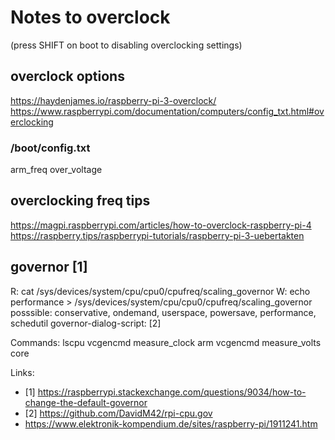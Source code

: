 # Notes to overclock # 

(press SHIFT on boot to disabling overclocking settings)

## overclock options ##
https://haydenjames.io/raspberry-pi-3-overclock/
https://www.raspberrypi.com/documentation/computers/config_txt.html#overclocking
### /boot/config.txt ###
arm_freq
over_voltage

## overclocking freq tips ##
https://magpi.raspberrypi.com/articles/how-to-overclock-raspberry-pi-4
https://raspberry.tips/raspberrypi-tutorials/raspberry-pi-3-uebertakten


## governor [1] ##
R: cat /sys/devices/system/cpu/cpu0/cpufreq/scaling_governor
W: echo performance > /sys/devices/system/cpu/cpu0/cpufreq/scaling_governor
posssible: conservative, ondemand, userspace, powersave, performance, schedutil
governor-dialog-script: [2]

Commands:
lscpu
vcgencmd measure_clock arm
vcgencmd measure_volts core

Links:
* [1] https://raspberrypi.stackexchange.com/questions/9034/how-to-change-the-default-governor
* [2] https://github.com/DavidM42/rpi-cpu.gov
* https://www.elektronik-kompendium.de/sites/raspberry-pi/1911241.htm
